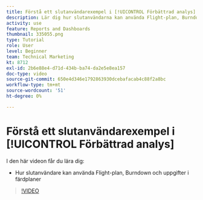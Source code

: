 ```yaml
---
title: Förstå ett slutanvändarexempel i [!UICONTROL Förbättrad analys]
description: Lär dig hur slutanvändarna kan använda Flight-plan, Burndown och Uppgifter i flygkartor.
activity: use
feature: Reports and Dashboards
thumbnail: 335055.png
type: Tutorial
role: User
level: Beginner
team: Technical Marketing
kt: 8712
exl-id: 2b6e88e4-d71d-434b-ba74-da2e5e8ea157
doc-type: video
source-git-commit: 650e4d346e1792863930dcebafacab4c88f2a8bc
workflow-type: tm+mt
source-wordcount: '51'
ht-degree: 0%

---
```


# Förstå ett slutanvändarexempel i [!UICONTROL Förbättrad analys]

I den här videon får du lära dig:

* Hur slutanvändare kan använda Flight-plan, Burndown och uppgifter i färdplaner

>[!VIDEO](https://video.tv.adobe.com/v/335055/?quality=12&learn=on)
